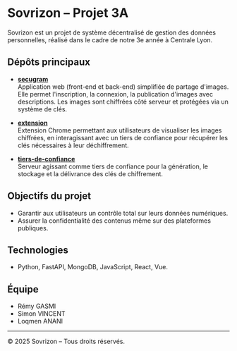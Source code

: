 # Sovrizon – Projet 3A

Sovrizon est un projet de système décentralisé de gestion des données personnelles, réalisé dans le cadre de notre 3e année à Centrale Lyon.

## Dépôts principaux

- [**secugram**](https://github.com/Sovrizon/secugram)  
 Application web (front-end et back-end) simplifiée de partage d'images. Elle permet l'inscription, la connexion, la publication d'images avec descriptions. Les images sont chiffrées côté serveur et protégées via un système de clés.

- [**extension**](https://github.com/Sovrizon/extension)  
 Extension Chrome permettant aux utilisateurs de visualiser les images chiffrées, en interagissant avec un tiers de confiance pour récupérer les clés nécessaires à leur déchiffrement.

- [**tiers-de-confiance**](https://github.com/Sovrizon/tiers-de-confiance)  
 Serveur agissant comme tiers de confiance pour la génération, le stockage et la délivrance des clés de chiffrement.

## Objectifs du projet

- Garantir aux utilisateurs un contrôle total sur leurs données numériques.
- Assurer la confidentialité des contenus même sur des plateformes publiques.

## Technologies

- Python, FastAPI, MongoDB, JavaScript, React, Vue.

## Équipe

- Rémy GASMI
- Simon VINCENT
- Loqmen ANANI

---

© 2025 Sovrizon – Tous droits réservés.
